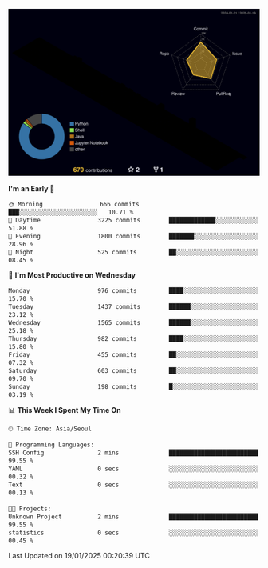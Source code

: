 <!-- ![Header](./github-header-image.png) -->

<!-- <div align="center">
  <img src="https://ziadoua.github.io/m3-Markdown-Badges/badges/FastAPI/fastapi1.svg" />&nbsp
  <img src="https://ziadoua.github.io/m3-Markdown-Badges/badges/Git/git1.svg" />&nbsp
  <img src="https://ziadoua.github.io/m3-Markdown-Badges/badges/Linux/linux2.svg" />&nbsp
  <img src="https://ziadoua.github.io/m3-Markdown-Badges/badges/PostgreSQL/postgresql3.svg" />&nbsp
  <img src="https://ziadoua.github.io/m3-Markdown-Badges/badges/Python/python3.svg" />&nbsp
</div> -->

![](./profile-3d-contrib/profile-night-rainbow.svg)

<!--START_SECTION:waka-->
**I'm an Early 🐤** 

```text
🌞 Morning                666 commits         ███░░░░░░░░░░░░░░░░░░░░░░   10.71 % 
🌆 Daytime                3225 commits        █████████████░░░░░░░░░░░░   51.88 % 
🌃 Evening                1800 commits        ███████░░░░░░░░░░░░░░░░░░   28.96 % 
🌙 Night                  525 commits         ██░░░░░░░░░░░░░░░░░░░░░░░   08.45 % 
```
📅 **I'm Most Productive on Wednesday** 

```text
Monday                   976 commits         ████░░░░░░░░░░░░░░░░░░░░░   15.70 % 
Tuesday                  1437 commits        ██████░░░░░░░░░░░░░░░░░░░   23.12 % 
Wednesday                1565 commits        ██████░░░░░░░░░░░░░░░░░░░   25.18 % 
Thursday                 982 commits         ████░░░░░░░░░░░░░░░░░░░░░   15.80 % 
Friday                   455 commits         ██░░░░░░░░░░░░░░░░░░░░░░░   07.32 % 
Saturday                 603 commits         ██░░░░░░░░░░░░░░░░░░░░░░░   09.70 % 
Sunday                   198 commits         █░░░░░░░░░░░░░░░░░░░░░░░░   03.19 % 
```


📊 **This Week I Spent My Time On** 

```text
🕑︎ Time Zone: Asia/Seoul

💬 Programming Languages: 
SSH Config               2 mins              █████████████████████████   99.55 % 
YAML                     0 secs              ░░░░░░░░░░░░░░░░░░░░░░░░░   00.32 % 
Text                     0 secs              ░░░░░░░░░░░░░░░░░░░░░░░░░   00.13 % 

🐱‍💻 Projects: 
Unknown Project          2 mins              █████████████████████████   99.55 % 
statistics               0 secs              ░░░░░░░░░░░░░░░░░░░░░░░░░   00.45 % 
```


 Last Updated on 19/01/2025 00:20:39 UTC
<!--END_SECTION:waka-->




